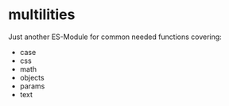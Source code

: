 # multilities
Just another ES-Module for common needed functions covering:
* case
* css
* math
* objects
* params
* text
